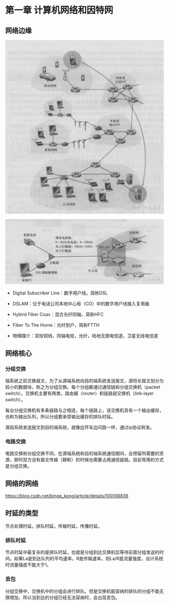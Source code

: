 # 第一章 计算机网络和因特网

## 网络边缘

![avatar](img/1.jpg)

![avatar](img/2.jpg)

- Digital Subscriber Line：数字用户线，简称DSL

- DSLAM：位于电话公司本地中心局（CO）中的数字用户线接入复用器

- Hybird Fiber Coax：混合光纤同轴，简称HFC

- Fiber To The Home：光纤到户，简称FTTH
- 物理媒介：双绞铜线，同轴电缆，光纤，陆地无限电信道，卫星无线电信道

## 网络核心

### 分组交换

端系统之前交换报文，为了从源端系统向目的端系统发送报文，源将长报文划分为较小的数据块，称之为分组交换。每个分组都通过通信链和分组交换机（packet switch）。交换机主要有两类，路由器（router）和链路层交换机（link-layer switch）。

每台分组交换机有多条链路与之相连，每个链路上，该交换机具有一个输出缓存，也称为输出队列，所以分组要承受输出缓存的排队时延。

源段系统发送报文到目的端系统，就像边开车边问路一样，通过ip协议转发。

### 电路交换

电路交换和分组交换不同，在源端系统和目的端系统通信期间，会预留所需要的资源，即时双方没有报文传输（静默）的时候也需要占用通信链路。目前常用的方式是分组交换。

## 网络的网络

https://blog.csdn.net/binge_kong/article/details/100108836

## 时延的类型

节点处理时延，排队时延，传输时延，传播时延。

### 排队时延

节点时延中最复杂的是排队时延，也就是分组到达交换机后等待前面分组发送的时间。如果La是到达队列的平均速率，R是传输速率。则La/R是流量强度，设计系统时流量强度不能大于1。

### 丢包

分组交换中，交换机中的分组会进行排队。但是交换机能容纳的排队的分组不能无限增加，所以当到达的分组已经无法容纳时，会出现丢包。




